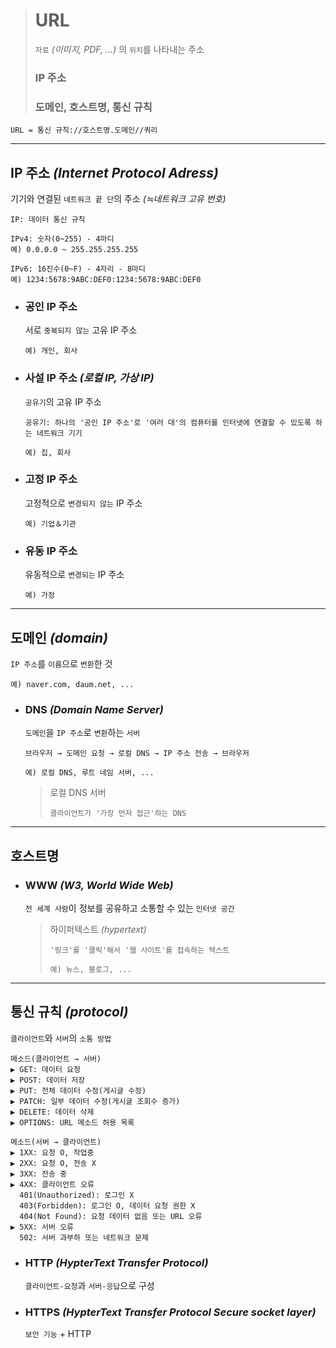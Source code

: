 ># URL
>`자료` *(이미지, PDF, ...)* 의 `위치`를 나타내는 주소 
>### IP 주소
>### 도메인, 호스트명, 통신 규칙
```angular2html
URL = 통신 규칙://호스트명.도메인//쿼리
```

---

## IP 주소 *(Internet Protocol Adress)*
기기와 연결된 `네트워크 끝 단`의 주소 *(≒네트워크 고유 번호)*
```angular2html
IP: 데이터 통신 규칙

IPv4: 숫자(0~255) - 4마디
예) 0.0.0.0 ~ 255.255.255.255

IPv6: 16진수(0~F) - 4자리 - 8마디
예) 1234:5678:9ABC:DEF0:1234:5678:9ABC:DEF0
```

+ ### 공인 IP 주소 
  서로 `중복되지 않는` 고유 IP 주소
  ```
  예) 개인, 회사
  ```
 
+ ### 사설 IP 주소 *(로컬 IP, 가상 IP)*
  `공유기`의 고유 IP 주소
  ```
  공유기: 하나의 '공인 IP 주소'로 '여러 대'의 컴퓨터를 인터넷에 연결할 수 있도록 하는 네트워크 기기
  
  예) 집, 회사
  ```

+ ### 고정 IP 주소
  고정적으로 `변경되지 않는` IP 주소
  ```
  예) 기업＆기관
  ```

+ ### 유동 IP 주소
  유동적으로 `변경되는` IP 주소
  ```
  예) 가정
  ```

---

## 도메인 *(domain)*
`IP 주소`를 `이름`으로 `변환`한 것
```angular2html
예) naver.com, daum.net, ...
```

+ ### DNS *(Domain Name Server)*
  `도메인`을 `IP 주소`로 `변환`하는 `서버`
  ```
  브라우저 → 도메인 요청 → 로컬 DNS → IP 주소 전송 → 브라우저
  
  예) 로컬 DNS, 루트 네임 서버, ...
  ```
    
  >로컬 DNS 서버 
  >```
  >클라이언트가 '가장 먼저 접근'하는 DNS
  >```
  
---

## 호스트명
+ ### WWW *(W3, World Wide Web)*
  `전 세계 사람`이 정보를 공유하고 소통할 수 있는 `인터넷 공간`

  >하이퍼텍스트 *(hypertext)*
  >```
  >'링크'를 '클릭'해서 '웹 사이트'를 접속하는 텍스트
  >
  >예) 뉴스, 블로그, ...
  >```

---

## 통신 규칙 *(protocol)*
`클라이언트`와 `서버`의 `소통 방법`
```angular2html
메소드(클라이언트 → 서버)
▶ GET: 데이터 요청
▶ POST: 데이터 저장
▶ PUT: 전체 데이터 수정(게시글 수정)
▶ PATCH: 일부 데이터 수정(게시글 조회수 증가)
▶ DELETE: 데이터 삭제
▶ OPTIONS: URL 메소드 허용 목록

메소드(서버 → 클라이언트)
▶ 1XX: 요청 O, 작업중
▶ 2XX: 요청 O, 전송 X
▶ 3XX: 전송 중
▶ 4XX: 클라이언트 오류
  401(Unauthorized): 로그인 X
  403(Forbidden): 로그인 O, 데이터 요청 권한 X 
  404(Not Found): 요청 데이터 없음 또는 URL 오류
▶ 5XX: 서버 오류
  502: 서버 과부하 또는 네트워크 문제
```

+ ### HTTP *(HypterText Transfer Protocol)*
  `클라이언트-요청`과 `서버-응답`으로 구성


+ ### HTTPS *(HypterText Transfer Protocol Secure socket layer)*
  `보안 기능` + HTTP

